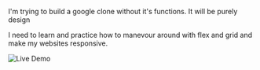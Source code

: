 I'm trying to build a google clone without it's functions. It will be purely design

I need to learn and practice how to manevour around with flex and grid and make my websites responsive.

![Live Demo](https://realsarius.github.io/google-homepage/)
